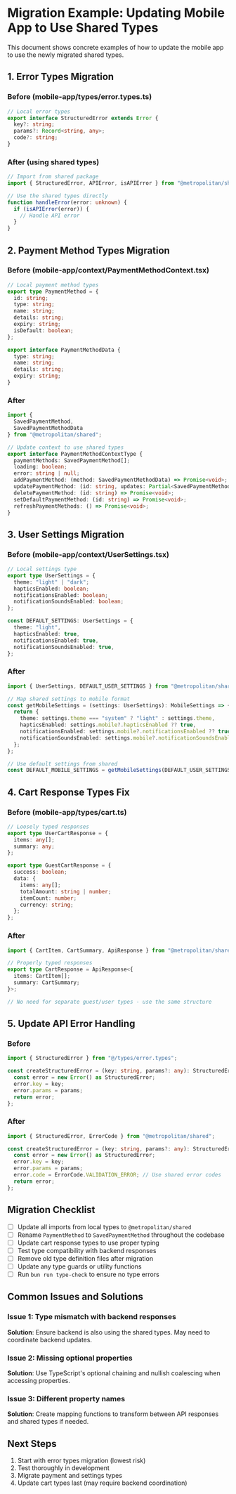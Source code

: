 # Migration Example: Updating Mobile App to Use Shared Types

This document shows concrete examples of how to update the mobile app to use the newly migrated shared types.

## 1. Error Types Migration

### Before (mobile-app/types/error.types.ts)
```typescript
// Local error types
export interface StructuredError extends Error {
  key?: string;
  params?: Record<string, any>;
  code?: string;
}
```

### After (using shared types)
```typescript
// Import from shared package
import { StructuredError, APIError, isAPIError } from "@metropolitan/shared";

// Use the shared types directly
function handleError(error: unknown) {
  if (isAPIError(error)) {
    // Handle API error
  }
}
```

## 2. Payment Method Types Migration

### Before (mobile-app/context/PaymentMethodContext.tsx)
```typescript
// Local payment method types
export type PaymentMethod = {
  id: string;
  type: string;
  name: string;
  details: string;
  expiry: string;
  isDefault: boolean;
};

export interface PaymentMethodData {
  type: string;
  name: string;
  details: string;
  expiry: string;
}
```

### After
```typescript
import { 
  SavedPaymentMethod, 
  SavedPaymentMethodData 
} from "@metropolitan/shared";

// Update context to use shared types
export interface PaymentMethodContextType {
  paymentMethods: SavedPaymentMethod[];
  loading: boolean;
  error: string | null;
  addPaymentMethod: (method: SavedPaymentMethodData) => Promise<void>;
  updatePaymentMethod: (id: string, updates: Partial<SavedPaymentMethodData>) => Promise<void>;
  deletePaymentMethod: (id: string) => Promise<void>;
  setDefaultPaymentMethod: (id: string) => Promise<void>;
  refreshPaymentMethods: () => Promise<void>;
}
```

## 3. User Settings Migration

### Before (mobile-app/context/UserSettings.tsx)
```typescript
// Local settings type
export type UserSettings = {
  theme: "light" | "dark";
  hapticsEnabled: boolean;
  notificationsEnabled: boolean;
  notificationSoundsEnabled: boolean;
};

const DEFAULT_SETTINGS: UserSettings = {
  theme: "light",
  hapticsEnabled: true,
  notificationsEnabled: true,
  notificationSoundsEnabled: true,
};
```

### After
```typescript
import { UserSettings, DEFAULT_USER_SETTINGS } from "@metropolitan/shared";

// Map shared settings to mobile format
const getMobileSettings = (settings: UserSettings): MobileSettings => {
  return {
    theme: settings.theme === "system" ? "light" : settings.theme,
    hapticsEnabled: settings.mobile?.hapticsEnabled ?? true,
    notificationsEnabled: settings.mobile?.notificationsEnabled ?? true,
    notificationSoundsEnabled: settings.mobile?.notificationSoundsEnabled ?? true,
  };
};

// Use default settings from shared
const DEFAULT_MOBILE_SETTINGS = getMobileSettings(DEFAULT_USER_SETTINGS);
```

## 4. Cart Response Types Fix

### Before (mobile-app/types/cart.ts)
```typescript
// Loosely typed responses
export type UserCartResponse = {
  items: any[];
  summary: any;
};

export type GuestCartResponse = {
  success: boolean;
  data: {
    items: any[];
    totalAmount: string | number;
    itemCount: number;
    currency: string;
  };
};
```

### After
```typescript
import { CartItem, CartSummary, ApiResponse } from "@metropolitan/shared";

// Properly typed responses
export type CartResponse = ApiResponse<{
  items: CartItem[];
  summary: CartSummary;
}>;

// No need for separate guest/user types - use the same structure
```

## 5. Update API Error Handling

### Before
```typescript
import { StructuredError } from "@/types/error.types";

const createStructuredError = (key: string, params?: any): StructuredError => {
  const error = new Error() as StructuredError;
  error.key = key;
  error.params = params;
  return error;
};
```

### After
```typescript
import { StructuredError, ErrorCode } from "@metropolitan/shared";

const createStructuredError = (key: string, params?: any): StructuredError => {
  const error = new Error() as StructuredError;
  error.key = key;
  error.params = params;
  error.code = ErrorCode.VALIDATION_ERROR; // Use shared error codes
  return error;
};
```

## Migration Checklist

- [ ] Update all imports from local types to `@metropolitan/shared`
- [ ] Rename `PaymentMethod` to `SavedPaymentMethod` throughout the codebase
- [ ] Update cart response types to use proper typing
- [ ] Test type compatibility with backend responses
- [ ] Remove old type definition files after migration
- [ ] Update any type guards or utility functions
- [ ] Run `bun run type-check` to ensure no type errors

## Common Issues and Solutions

### Issue 1: Type mismatch with backend responses
**Solution**: Ensure backend is also using the shared types. May need to coordinate backend updates.

### Issue 2: Missing optional properties
**Solution**: Use TypeScript's optional chaining and nullish coalescing when accessing properties.

### Issue 3: Different property names
**Solution**: Create mapping functions to transform between API responses and shared types if needed.

## Next Steps

1. Start with error types migration (lowest risk)
2. Test thoroughly in development
3. Migrate payment and settings types
4. Update cart types last (may require backend coordination)
